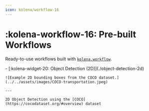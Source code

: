 ```yaml
---
icon: kolena/workflow-16
---
```


# :kolena-workflow-16: Pre-built Workflows

Ready-to-use workflows built with [`kolena.workflow`](../workflow/index.md).

<div class="grid cards" markdown>
- [:kolena-widget-20: Object Detection (2D)](./object-detection-2d)

    ![Example 2D bounding boxes from the COCO dataset.](../../assets/images/COCO-transportation.jpeg)

    ---

    2D Object Detection using the [COCO](https://cocodataset.org/#overview) dataset
</div>
